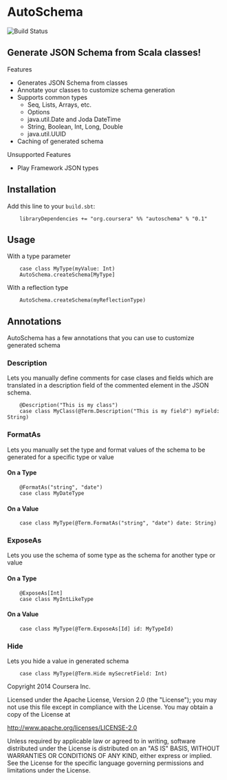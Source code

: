# AutoSchema

![Build Status](https://travis-ci.org/coursera/autoschema.svg?branch=master)

## Generate JSON Schema from Scala classes!

Features

* Generates JSON Schema from classes
* Annotate your classes to customize schema generation
* Supports common types
    * Seq, Lists, Arrays, etc.
    * Options
    * java.util.Date and Joda DateTime
    * String, Boolean, Int, Long, Double
    * java.util.UUID
* Caching of generated schema

Unsupported Features

* Play Framework JSON types

## Installation
Add this line to your `build.sbt`:

        libraryDependencies += "org.coursera" %% "autoschema" % "0.1"

## Usage
With a type parameter

        case class MyType(myValue: Int)
        AutoSchema.createSchema[MyType]

With a reflection type

        AutoSchema.createSchema(myReflectionType)

## Annotations
AutoSchema has a few annotations that you can use to customize generated schema

### Description
Lets you manually define comments for case clases and fields which are translated in a description field
of the commented element in the JSON schema.

        @Description("This is my class")
        case class MyClass(@Term.Description("This is my field") myField: String)

### FormatAs
Lets you manually set the type and format values of the schema to be generated for a specific type or value

#### On a Type
        @FormatAs("string", "date")
        case class MyDateType

#### On a Value
        case class MyType(@Term.FormatAs("string", "date") date: String)

### ExposeAs
Lets you use the schema of some type as the schema for another type or value

#### On a Type
        @ExposeAs[Int]
        case class MyIntLikeType

#### On a Value
        case class MyType(@Term.ExposeAs[Id] id: MyTypeId)

### Hide
Lets you hide a value in generated schema

        case class MyType(@Term.Hide mySecretField: Int)

Copyright 2014 Coursera Inc.

Licensed under the Apache License, Version 2.0 (the "License");
you may not use this file except in compliance with the License.
You may obtain a copy of the License at

http://www.apache.org/licenses/LICENSE-2.0

Unless required by applicable law or agreed to in writing, software
distributed under the License is distributed on an "AS IS" BASIS,
WITHOUT WARRANTIES OR CONDITIONS OF ANY KIND, either express or implied.
See the License for the specific language governing permissions and
limitations under the License.

